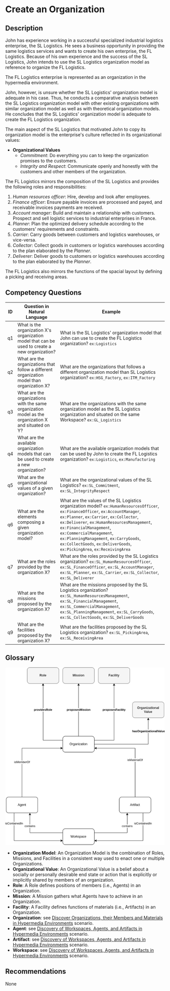 # Create an Organization

## Description
John has experience working in a successful specialized industrial logistics enterprise, the SL Logistics. He sees a business opportunity in providing the same logistics services and wants to create his own enterprise, the FL Logistics. Because of his own experience and the success of the SL Logistics, John intends to use the SL Logistics organization model as reference to organize the FL Logistics.

The FL Logistics enterprise is represented as an organization in the hypermedia environment.

John, however, is unsure whether the SL Logistics' organization model is adequate in his case. Thus, he conducts a comparative analysis between the SL Logistics organization model with other existing organizations with similar organization model as well as with theoretical organization models. He concludes that the SL Logistics' organization model is adequate to create the FL Logistics organization.

The main aspect of the SL Logistics that motivated John to copy its organization model is the enterprise's culture reflected in its organizational values:

* **Organizational Values**
  + _Commitment_: Do everything you can to keep the organization promises to the customers.
  + _Integrity and Respect_: Communicate openly and honestly with the customers and other members of the organization.

The FL Logistics mirrors the composition of the SL Logistics and provides the following roles and responsibilities:
  1. _Human resources officer_: Hire, develop and look after employees.
  2. _Finance officer_: Ensure payable invoices are processed and payed, and receivable invoices payments are received.
  3. _Account manager_: Build and maintain a relationship with customers. Prospect and sell logistic services to industrial enterprises in France.
  4. _Planner_: Plan the optimized delivery schedule according to the customers' requirements and constraints.
  5. _Carrier_: Carry goods between customers and logistics warehouses, or vice-versa.
  6. _Collector_: Collect goods in customers or logistics warehouses according to the plan elaborated by the _Planner_.
  7. _Deliverer_: Deliver goods to customers or logistics warehouses according to the plan elaborated by the _Planner_.
  
The FL Logistics also mirrors the functions of the spacial layout by defining a picking and receiving areas.

## Competency Questions

| ID | Question in Natural Language | Example |
|----|------------------------------|---------|
| q1 | What is the organization X's organization model that can be used to create a new organization?       | What is the SL Logistics' organization model that John can use to create the FL Logistics organization? `ex:Logistics`                             |
| q2 | What are the organizations that follow a different organization model than organization X?           | What are the organizations that follows a different organization model than SL Logistics organization? `ex:HSG_Factory`, `ex:ITM_Factory`          |
| q3 | What are the organizations with the same organization model as the organization X and situated on Y? | What are the organizations with the same organization model as the SL Logistics organization and situated on the same Workspace? `ex:GL_Logistics` |
| q4 | What are the available organization models that can be used to create a new organization?            | What are the available organization models that can be used by John to create the FL Logistics organization? `ex:Logistics`, `ex:Manufacturing`    |
| q5 | What are the organizational values of a given organization?                                          | What are the organizational values of the SL Logistics? `ex:SL_Commitment`, `ex:SL_IntegrityRespect`                                               |
| q6 | What are the elements composing a given organization model?                                          | What are the values of the SL Logistics organization model? `ex:HumanResourcesOfficer`, `ex:FinanceOfficer`, `ex:AccountManager`, `ex:Planner`, `ex:Carrier`, `ex:Collector`, `ex:Deliverer`, `ex:HumanResourcesManagement`, `ex:FinancialManagement`, `ex:CommercialManagement`, `ex:PlanningManagement`, `ex:CarryGoods`, `ex:CollectGoods`, `ex:DeliverGoods`, `ex:PickingArea`, `ex:ReceivingArea`                                                             |
| q7 | What are the roles provided by the organization X?                                                   | What are the roles provided by the SL Logistics organization? `ex:SL_HumanResourcesOfficer`, `ex:SL_FinanceOfficer`, `ex:SL_AccountManager`, `ex:SL_Planner`, `ex:SL_Carrier`, `ex:SL_Collector`, `ex:SL_Deliverer`            |
| q8 | What are the missions proposed by the organization X?                                                | What are the missions proposed by the SL Logistics organization? `ex:SL_HumanResourcesManagement`, `ex:SL_FinancialManagement`, `ex:SL_CommercialManagement`, `ex:SL_PlanningManagement`, `ex:SL_CarryGoods`, `ex:SL_CollectGoods`, `ex:SL_DeliverGoods`                                                   |
| q9 | What are the facilities proposed by the organization X?                                              | What are the facilities proposed by the SL Logistics organization? `ex:SL_PickingArea`, `ex:SL_ReceivingArea`                                      |

## Glossary

![image](create-organization.png)

* **Organization Model**: An Organization Model is the combination of Roles, Missions, and Facilities in a consistent way used to enact one or multiple Organizations.
* **Organizational Value**: An Organizational Value is a belief about a socially or personally desirable end state or action that is explicitly or implicitly shared by members of an organization.
* **Role**: A Role defines positions of members (i.e., Agents) in an Organization.
* **Mission**: A Mission gathers what Agents have to achieve in an Organization.
* **Facility**: A Facility defines functions of materials (i.e., Artifacts) in an Organization.
* **Organization**: see [Discover Organizations, their Members and Materials in Hypermedia Environments](https://github.com/HyperAgents/ns.hyperagents.org/blob/master/domains/manufacturing-environments/discover-organization/README.md) scenario.
* **Agent**: see [Discovery of Workspaces, Agents, and Artifacts in Hypermedia Environments](https://github.com/HyperAgents/ns.hyperagents.org/blob/master/domains/manufacturing-environments/discover-core/README.md) scenario.
* **Artifact**: see [Discovery of Workspaces, Agents, and Artifacts in Hypermedia Environments](https://github.com/HyperAgents/ns.hyperagents.org/blob/master/domains/manufacturing-environments/discover-core/README.md) scenario.
* **Workspace**: see [Discovery of Workspaces, Agents, and Artifacts in Hypermedia Environments](https://github.com/HyperAgents/ns.hyperagents.org/blob/master/domains/manufacturing-environments/discover-core/README.md) scenario.

## Recommendations

None
